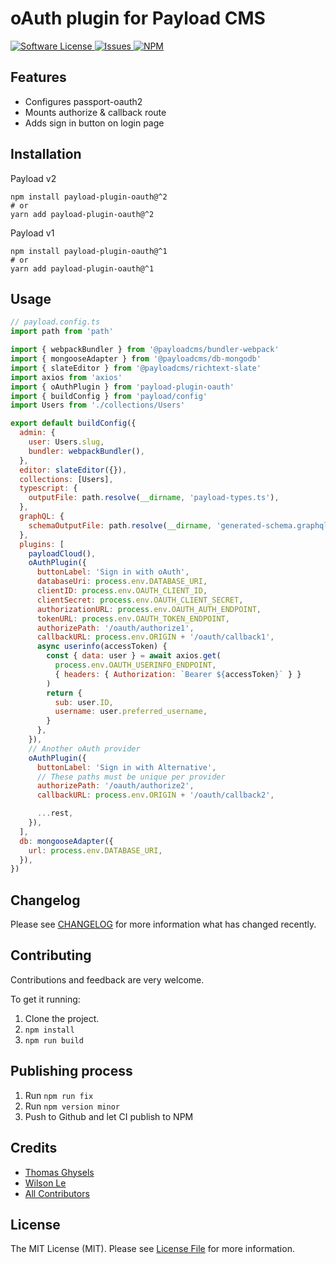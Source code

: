 # oAuth plugin for Payload CMS

<a href="LICENSE">
  <img src="https://img.shields.io/badge/license-MIT-brightgreen.svg" alt="Software License" />
</a>
<a href="https://github.com/thgh/payload-plugin-oauth/issues">
  <img src="https://img.shields.io/github/issues/thgh/payload-plugin-oauth.svg" alt="Issues" />
</a>
<a href="https://npmjs.org/package/payload-plugin-oauth">
  <img src="https://img.shields.io/npm/v/payload-plugin-oauth.svg?style=flat-squar" alt="NPM" />
</a>

## Features

- Configures passport-oauth2
- Mounts authorize & callback route
- Adds sign in button on login page

## Installation

Payload v2

```
npm install payload-plugin-oauth@^2
# or
yarn add payload-plugin-oauth@^2
```

Payload v1

```
npm install payload-plugin-oauth@^1
# or
yarn add payload-plugin-oauth@^1
```

## Usage

```js
// payload.config.ts
import path from 'path'

import { webpackBundler } from '@payloadcms/bundler-webpack'
import { mongooseAdapter } from '@payloadcms/db-mongodb'
import { slateEditor } from '@payloadcms/richtext-slate'
import axios from 'axios'
import { oAuthPlugin } from 'payload-plugin-oauth'
import { buildConfig } from 'payload/config'
import Users from './collections/Users'

export default buildConfig({
  admin: {
    user: Users.slug,
    bundler: webpackBundler(),
  },
  editor: slateEditor({}),
  collections: [Users],
  typescript: {
    outputFile: path.resolve(__dirname, 'payload-types.ts'),
  },
  graphQL: {
    schemaOutputFile: path.resolve(__dirname, 'generated-schema.graphql'),
  },
  plugins: [
    payloadCloud(),
    oAuthPlugin({
      buttonLabel: 'Sign in with oAuth',
      databaseUri: process.env.DATABASE_URI,
      clientID: process.env.OAUTH_CLIENT_ID,
      clientSecret: process.env.OAUTH_CLIENT_SECRET,
      authorizationURL: process.env.OAUTH_AUTH_ENDPOINT,
      tokenURL: process.env.OAUTH_TOKEN_ENDPOINT,
      authorizePath: '/oauth/authorize1',
      callbackURL: process.env.ORIGIN + '/oauth/callback1',
      async userinfo(accessToken) {
        const { data: user } = await axios.get(
          process.env.OAUTH_USERINFO_ENDPOINT,
          { headers: { Authorization: `Bearer ${accessToken}` } }
        )
        return {
          sub: user.ID,
          username: user.preferred_username,
        }
      },
    }),
    // Another oAuth provider
    oAuthPlugin({
      buttonLabel: 'Sign in with Alternative',
      // These paths must be unique per provider
      authorizePath: '/oauth/authorize2',
      callbackURL: process.env.ORIGIN + '/oauth/callback2',

      ...rest,
    }),
  ],
  db: mongooseAdapter({
    url: process.env.DATABASE_URI,
  }),
})
```

## Changelog

Please see [CHANGELOG](CHANGELOG.md) for more information what has changed recently.

## Contributing

Contributions and feedback are very welcome.

To get it running:

1. Clone the project.
2. `npm install`
3. `npm run build`

## Publishing process

1. Run `npm run fix`
2. Run `npm version minor`
3. Push to Github and let CI publish to NPM

## Credits

- [Thomas Ghysels](https://github.com/thgh)
- [Wilson Le](https://github.com/wilsonle)
- [All Contributors][link-contributors]

## License

The MIT License (MIT). Please see [License File](LICENSE) for more information.

[link-contributors]: ../../contributors
